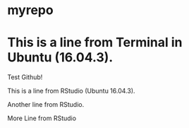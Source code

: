 # myrepo

This is a line from Terminal in Ubuntu (16.04.3).
=======
Test Github!

This is a line from RStudio (Ubuntu 16.04.3).

Another line from RStudio.

More Line from RStudio

